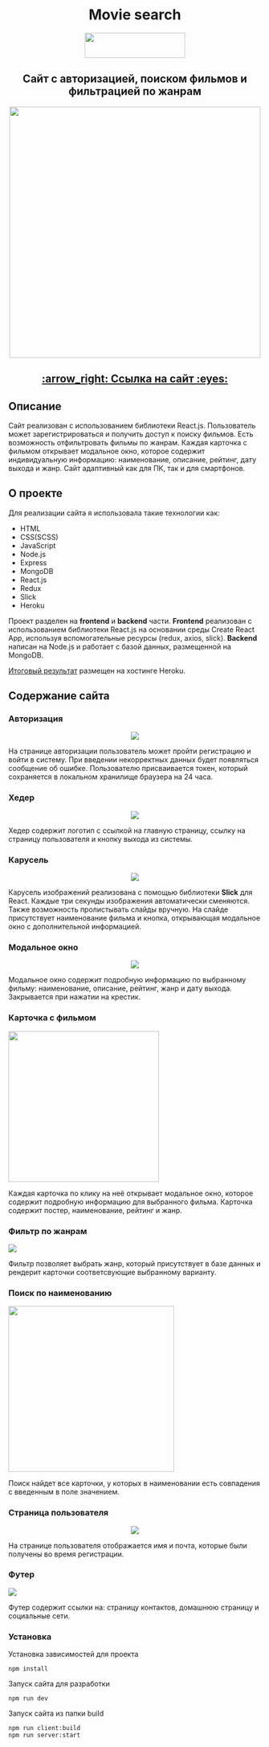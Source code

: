 <h1 align="center">Movie search</h1>
<p align="center">
  <img style="height: 50px; width: 200px;" src="https://user-images.githubusercontent.com/73533889/173819826-ad84c1fa-e502-48e6-96d3-b7a7efe490be.png">
</p>
<h2 align="center">Сайт с авторизацией, поиском фильмов и фильтрацией по жанрам</h2>
<p align="center">
  <img style="height: 500px;" src="https://user-images.githubusercontent.com/73533889/175952249-62d49cea-ca74-4629-887c-4c72fa314f68.png">
</p>
<h2 align="center"><a href="https://moviesearchreactapp.herokuapp.com/" target="_blank">:arrow_right: Ссылка на сайт 	:eyes: </a></h2>
<h2>Описание</h2>
Сайт реализован c использованием библиотеки React.js. Пользователь может зарегистрироваться и получить доступ к поиску фильмов. Есть возможность отфильтровать фильмы по жанрам. Каждая карточка с фильмом открывает модальное окно, которое содержит индивидуальную информацию: наименование, описание, рейтинг, дату выхода и жанр. Сайт адаптивный как для ПК, так и для смартфонов. 
<h2>О проекте</h2>
Для реализации сайта я использовала такие технологии как:

- HTML
- CSS(SCSS)
- JavaScript
- Node.js
- Express
- MongoDB
- React.js
- Redux
- Slick
- Heroku

Проект разделен на **frontend** и **backend** части. 
**Frontend** реализован с использованием библиотеки React.js на основании среды Create React App, используя вспомогательные ресурсы (redux, axios, slick). 
**Backend** написан на Node.js и работает с базой данных, размещенной на MongoDB.
<p><a href="https://moviesearchreactapp.herokuapp.com/" target="_blank">Итоговый результат</a> размещен на хостинге Heroku.</p>
<h2>Содержание сайта</h2>

### Авторизация

<p align="center">
  <img src="https://user-images.githubusercontent.com/73533889/175954189-0e92a638-70d6-4a3d-8d1e-7b87667e162d.png">
</p>

На странице авторизации пользователь может пройти регистрацию и войти в систему. При введении некорректных данных будет появляться сообщение об ошибке. Пользователю присваивается токен, который сохраняется в локальном хранилище браузера на 24 часа. 

### Хедер

<p align="center">
  <img src="https://user-images.githubusercontent.com/73533889/175953234-d24602f8-a348-4643-83a8-c1debb058302.png">
</p>

Хедер содержит логотип с ссылкой на главную страницу, ссылку на страницу пользователя и кнопку выхода из системы.

### Карусель

<p align="center">
  <img src="https://user-images.githubusercontent.com/73533889/175953337-649d2cbe-8a6f-4edd-96a2-e150189919c3.png">
</p>

Карусель изображений реализована с помощью библиотеки **Slick** для React. Каждые три секунды изображения автоматически сменяются. Также возможность пролистывать слайды вручную. На слайде присутствует наименование фильма и кнопка, открывающая модальное окно с дополнительной информацией.

### Модальное окно

<p align="center">
  <img src="https://user-images.githubusercontent.com/73533889/173894795-72be1a8a-836e-4900-8963-0ed92c0daf8d.png">
</p>

Модальное окно содержит подробную информацию по выбранному фильму: наименование, описание, рейтинг, жанр и дату выхода. Закрывается при нажатии на крестик.

### Карточка с фильмом

<p>
  <img style="height: 300px;" src="https://user-images.githubusercontent.com/73533889/173896507-e0ed740e-9b46-4fb4-9cb5-3342370cc13e.png">
</p>

Каждая карточка по клику на неё открывает модальное окно, которое содержит подробную информацию для выбранного фильма. Карточка содержит постер, наименование, рейтинг и жанр.

### Фильтр по жанрам

<p>
  <img src="https://user-images.githubusercontent.com/73533889/173900386-b8a8b72e-199d-42e8-8ccf-ff08502e5274.png">
</p>

Фильтр позволяет выбрать жанр, который присутствует в базе данных и рендерит карточки соответсвующие выбранному варианту.

### Поиск по наименованию

<p>
  <img style="height: 330px;" src="https://user-images.githubusercontent.com/73533889/173902581-3b84ac13-2bf4-4fb1-bab6-0fd025360fcc.png">
</p>

Поиск найдет все карточки, у которых в наименовании есть совпадения с введенным в поле значением.


### Страница пользователя

<p align="center">
  <img src="https://user-images.githubusercontent.com/73533889/175953577-3b941cc0-7601-4d87-ae08-05680ef8b038.png">
</p>

На странице пользователя отображается имя и почта, которые были получены во время регистрации.

### Футер

<p>
  <img src="https://user-images.githubusercontent.com/73533889/173905307-d42a6253-4284-43a2-b152-be00e8714dc0.png">
</p>

Футер содержит ссылки на: страницу контактов, домашнюю страницу и социальные сети.

### Установка
Установка зависимостей для проекта
```
npm install
```
Запуск сайта для разработки
```
npm run dev
```
Запуск сайта из папки build
```
npm run client:build
npm run server:start
```







